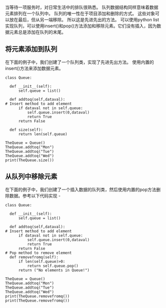 当等待一项服务时，对日常生活中的排队很熟悉。 队列数据结构同样意味着数据元素排列在一个队列中。 队列的唯一性在于项目添加和删除的方式。 这些对象可以放在最后，但从另一端移除。 所以这是先进先出的方法。 可以使用python list实现队列，可以使用insert()和pop()方法添加和移除元素。它们没有插入，因为数据元素总是添加在队列的末尾。


## 将元素添加到队列
在下面的例子中，我们创建了一个队列类，实现了先进先出方法。 使用内置的insert()方法来添加数据元素。
```angular2html
class Queue:

  def __init__(self):
      self.queue = list()

  def addtoq(self,dataval):
# Insert method to add element
      if dataval not in self.queue:
          self.queue.insert(0,dataval)
          return True
      return False

  def size(self):
      return len(self.queue)

TheQueue = Queue()
TheQueue.addtoq("Mon")
TheQueue.addtoq("Tue")
TheQueue.addtoq("Wed")
print(TheQueue.size())
```

## 从队列中移除元素
在下面的例子中，我们创建了一个插入数据的队列类，然后使用内置的pop方法删除数据。参考以下代码实现 -

```angular2html
class Queue:

  def __init__(self):
      self.queue = list()

  def addtoq(self,dataval):
# Insert method to add element
      if dataval not in self.queue:
          self.queue.insert(0,dataval)
          return True
      return False
# Pop method to remove element
  def removefromq(self):
      if len(self.queue)>0:
          return self.queue.pop()
      return ("No elements in Queue!")

TheQueue = Queue()
TheQueue.addtoq("Mon")
TheQueue.addtoq("Tue")
TheQueue.addtoq("Wed")
print(TheQueue.removefromq())
print(TheQueue.removefromq())
```






